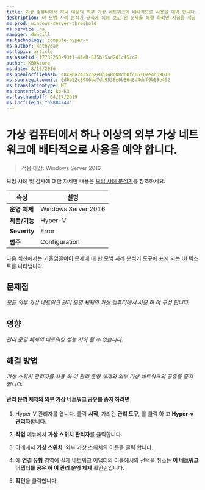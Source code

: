 ```yaml
---
title: 가상 컴퓨터에서 하나 이상의 외부 가상 네트워크에 배타적으로 사용을 예약 합니다.
description: 이 모범 사례 분석기 규칙에 의해 보고 된 문제를 해결 하려면 지침을 제공 합니다.
ms.prod: windows-server-threshold
ms.service: na
manager: dongill
ms.technology: compute-hyper-v
ms.author: kathydav
ms.topic: article
ms.assetid: f7732258-93f1-44e8-835b-5ad2d1c45cd9
author: KBDAzure
ms.date: 8/16/2016
ms.openlocfilehash: c8c90a74352bae0b348608db0fc05107e4d09010
ms.sourcegitcommit: 0d0b32c8986ba7db9536e0b8648d4ddf9b03e452
ms.translationtype: MT
ms.contentlocale: ko-KR
ms.lasthandoff: 04/17/2019
ms.locfileid: "59884744"
---
```

# <a name="reserve-one-or-more-external-virtual-networks-for-exclusive-use-by-virtual-machines"></a>가상 컴퓨터에서 하나 이상의 외부 가상 네트워크에 배타적으로 사용을 예약 합니다.

>적용 대상: Windows Server 2016

모범 사례 및 검사에 대한 자세한 내용은 [모범 사례 분석기](https://go.microsoft.com/fwlink/?LinkId=122786)를 참조하세요.  
  
|속성|설명|  
|-|-|  
|**운영 체제**|Windows Server 2016|  
|**제품/기능**|Hyper-V|  
|**Severity**|Error|  
|**범주**|Configuration|  
  
다음 섹션에서는 기울임꼴이이 문제에 대 한 모범 사례 분석기 도구에 표시 되는 UI 텍스트를 나타냅니다.  
  
## <a name="issue"></a>문제점  
  
*모든 외부 가상 네트워크 관리 운영 체제와 가상 컴퓨터에서 사용 하 여 구성 됩니다.*  
  
## <a name="impact"></a>영향  
  
*관리 운영 체제의 네트워킹 성능 저하 될 수 있습니다.*  
  
## <a name="resolution"></a>해결 방법  
  
*가상 스위치 관리자를 사용 하 여 관리 운영 체제와 외부 가상 네트워크의 공유를 중지 합니다.*  
  
#### <a name="to-stop-sharing-the-external-virtual-network-with-the-management-operating-system"></a>관리 운영 체제와 외부 가상 네트워크 공유를 중지 하려면  
  
1.  Hyper-V 관리자를 엽니다. 클릭 **시작**, 가리킨 **관리 도구**, 를 클릭 하 고 **Hyper-v 관리자**합니다.  
  
2.  **작업** 메뉴에서 **가상 스위치 관리자**를 클릭합니다.  
  
3.  아래에서 **가상 스위치**, 외부 가상 스위치의 이름을 클릭 합니다.  
  
4.  에 **연결 유형** 영역에 실제 네트워크 어댑터의 이름에서의 선택을 취소는 **이 네트워크 어댑터를 공유 하 여 관리 운영 체제** 확인란입니다.  
  
5.  **확인**을 클릭합니다.  
  


